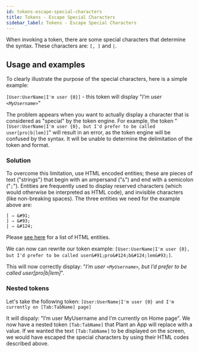 ```yaml
---
id: tokens-escape-special-characters
title: Tokens - Escape Special Characters
sidebar_label: Tokens - Escape Special Characters
---
```


When invoking a token, there are some special characters that determine the syntax. These characters are: `[, ]` and `|`.

## Usage and examples

To clearly illustrate the purpose of the special characters, here is a simple example:

`[User:UserName|I'm user {0}]` - this token will display "*I’m user `<MyUsername>`*"

The problem appears when you want to actually display a character that is considered as "special" by the token engine. For example, the token "`[User:UserName|I'm user {0}, but I'd prefer to be called user[pro|b|lem]]`" will result in an error, as the token engine will be confused by the syntax. It will be unable to determine the delimitation of the token and format.

### Solution

To overcome this limitation, use HTML encoded entities; these are pieces of text ("strings") that begin with an ampersand ("`&`") and end with a semicolon ("`;`"). Entities are frequently used to display reserved characters (which would otherwise be interpreted as HTML code), and invisible characters (like non-breaking spaces). The three entities we need for the example above are:

    [ ⇒ &#91;
    ] ⇒ &#93;
    | ⇒ &#124;

Please [see here](https://ascii.cl/htmlcodes.htm) for a list of HTML entities.

We can now can rewrite our token example: `[User:UserName|I'm user {0}, but I'd prefer to be called user&#91;pro&#124;b&#124;lem&#93;]`. 

This will now correctly display: "*I’m user `<MyUsername>`, but I’d prefer to be called user[pro|b|lem]*".

### Nested tokens

Let's take the following token: `[User:UserName|I'm user {0} and I'm currently on [Tab:TabName] page]`

It will dispaly: "I’m user MyUsername and I’m currently on Home page". We now have a nested token `[Tab:TabName]` that Plant an App will replace with a value. If we wanted the text `[Tab:TabName]` to be displayed on the screen, we would have escaped the special characters by using their HTML codes described above.